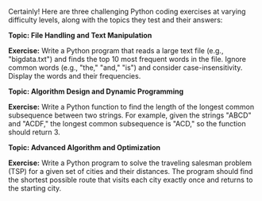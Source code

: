 Certainly! Here are three challenging Python coding exercises at varying difficulty levels, along with the topics they test and their answers:

**Topic: File Handling and Text Manipulation**

**Exercise:**
Write a Python program that reads a large text file (e.g., "bigdata.txt") and finds the top 10 most frequent words in the file. Ignore common words (e.g., "the," "and," "is") and consider case-insensitivity. Display the words and their frequencies.



**Topic: Algorithm Design and Dynamic Programming**

**Exercise:**
Write a Python function to find the length of the longest common subsequence between two strings. For example, given the strings "ABCD" and "ACDF," the longest common subsequence is "ACD," so the function should return 3.



**Topic: Advanced Algorithm and Optimization**

**Exercise:**
Write a Python program to solve the traveling salesman problem (TSP) for a given set of cities and their distances. The program should find the shortest possible route that visits each city exactly once and returns to the starting city.

